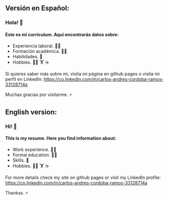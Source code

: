 ## Versión en Español:
### Hola! :wave:

#### Este es mi curriculum. Aquí encontrarás datos sobre:
- Experiencia laboral. :office_worker:
- Formación académica. :student:
- Habilidades. :call_me_hand:
- Hobbies. :mountain_biking_man: :weight_lifting: :coffee:

Si quieres saber más sobre mi, visita mi página en github pages o visita mi perfil en LinkedIn: https://co.linkedin.com/in/carlos-andres-cordoba-ramos-33128714a

Muchas gracias por visitarme. :zap:

## English version:
### Hi! :wave:

#### This is my resume. Here you find information about:
- Work experience. :office_worker:
- Formal education. :student:
- Skills. :call_me_hand:
- Hobbies. :mountain_biking_man: :weight_lifting: :coffee:

For more details check my site on github pages or visit my LinkedIn profile: https://co.linkedin.com/in/carlos-andres-cordoba-ramos-33128714a

Thankss. :zap:
